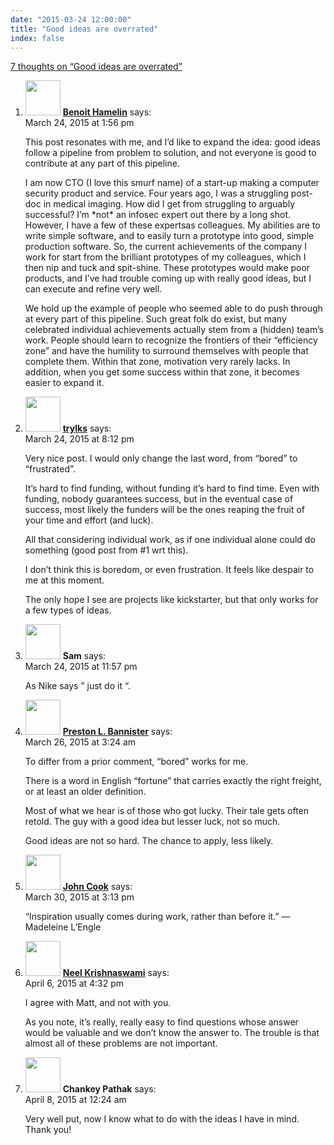 ```yaml
---
date: "2015-03-24 12:00:00"
title: "Good ideas are overrated"
index: false
---
```


[7 thoughts on &ldquo;Good ideas are overrated&rdquo;](/lemire/blog/2015/03-24-good-ideas-are-overrated)

<ol class="comment-list">
<li id="comment-152928" class="comment even thread-even depth-1">
<div class="comment-author vcard">
<img alt src="https://secure.gravatar.com/avatar/4bdd9c7bc94ddc95d5117031560c0ef6?s=56&#038;d=mm&#038;r=g" srcset="https://secure.gravatar.com/avatar/4bdd9c7bc94ddc95d5117031560c0ef6?s=112&#038;d=mm&#038;r=g 2x" class="avatar avatar-56 photo" height="56" width="56" decoding="async" /> <b class="fn"><a href="http://benoithamelin.com/" class="url" rel="ugc external nofollow">Benoit Hamelin</a></b> <span class="says">says:</span> </div>
<div class="comment-metadata"><time datetime="2015-03-24T13:56:29+00:00">March 24, 2015 at 1:56 pm</time></a> </div>
<div class="comment-content">
<p>This post resonates with me, and I&rsquo;d like to expand the idea: good ideas follow a pipeline from problem to solution, and not everyone is good to contribute at any part of this pipeline.</p>
<p>I am now CTO (I love this smurf name) of a start-up making a computer security product and service. Four years ago, I was a struggling post-doc in medical imaging. How did I get from struggling to arguably successful? I&rsquo;m *not* an infosec expert out there by a long shot. However, I have a few of these expertsas colleagues. My abilities are to write simple software, and to easily turn a prototype into good, simple production software. So, the current achievements of the company I work for start from the brilliant prototypes of my colleagues, which I then nip and tuck and spit-shine. These prototypes would make poor products, and I&rsquo;ve had trouble coming up with really good ideas, but I can execute and refine very well.</p>
<p>We hold up the example of people who seemed able to do push through at every part of this pipeline. Such great folk do exist, but many celebrated individual achievements actually stem from a (hidden) team&rsquo;s work. People should learn to recognize the frontiers of their &ldquo;efficiency zone&rdquo; and have the humility to surround themselves with people that complete them. Within that zone, motivation very rarely lacks. In addition, when you get some success within that zone, it becomes easier to expand it.</p>
</div>
</li>
<li id="comment-152988" class="comment odd alt thread-odd thread-alt depth-1">
<div class="comment-author vcard">
<img alt src="https://secure.gravatar.com/avatar/148b132ec683643e1d15623209ead9f6?s=56&#038;d=mm&#038;r=g" srcset="https://secure.gravatar.com/avatar/148b132ec683643e1d15623209ead9f6?s=112&#038;d=mm&#038;r=g 2x" class="avatar avatar-56 photo" height="56" width="56" decoding="async" /> <b class="fn"><a href="https://mobile.twitter.com/trylks" class="url" rel="ugc external nofollow">trylks</a></b> <span class="says">says:</span> </div>
<div class="comment-metadata"><time datetime="2015-03-24T20:12:24+00:00">March 24, 2015 at 8:12 pm</time></a> </div>
<div class="comment-content">
<p>Very nice post. I would only change the last word, from &ldquo;bored&rdquo; to &ldquo;frustrated&rdquo;.</p>
<p>It&rsquo;s hard to find funding, without funding it&rsquo;s hard to find time. Even with funding, nobody guarantees success, but in the eventual case of success, most likely the funders will be the ones reaping the fruit of your time and effort (and luck).</p>
<p>All that considering individual work, as if one individual alone could do something (good post from #1 wrt this).</p>
<p>I don&rsquo;t think this is boredom, or even frustration. It feels like despair to me at this moment.</p>
<p>The only hope I see are projects like kickstarter, but that only works for a few types of ideas.</p>
</div>
</li>
<li id="comment-153020" class="comment even thread-even depth-1">
<div class="comment-author vcard">
<img alt src="https://secure.gravatar.com/avatar/7f138c0980301b8b45384ce11f6c8bd6?s=56&#038;d=mm&#038;r=g" srcset="https://secure.gravatar.com/avatar/7f138c0980301b8b45384ce11f6c8bd6?s=112&#038;d=mm&#038;r=g 2x" class="avatar avatar-56 photo" height="56" width="56" loading="lazy" decoding="async" /> <b class="fn">Sam</b> <span class="says">says:</span> </div>
<div class="comment-metadata"><time datetime="2015-03-24T23:57:56+00:00">March 24, 2015 at 11:57 pm</time></a> </div>
<div class="comment-content">
<p>As Nike says &rdquo; just do it &ldquo;.</p>
</div>
</li>
<li id="comment-153288" class="comment odd alt thread-odd thread-alt depth-1">
<div class="comment-author vcard">
<img alt src="https://secure.gravatar.com/avatar/9087622186f0fe01571cfd0add715302?s=56&#038;d=mm&#038;r=g" srcset="https://secure.gravatar.com/avatar/9087622186f0fe01571cfd0add715302?s=112&#038;d=mm&#038;r=g 2x" class="avatar avatar-56 photo" height="56" width="56" loading="lazy" decoding="async" /> <b class="fn"><a href="http://bannister.us/" class="url" rel="ugc external nofollow">Preston L. Bannister</a></b> <span class="says">says:</span> </div>
<div class="comment-metadata"><time datetime="2015-03-26T03:24:06+00:00">March 26, 2015 at 3:24 am</time></a> </div>
<div class="comment-content">
<p>To differ from a prior comment, &ldquo;bored&rdquo; works for me. </p>
<p>There is a word in English &ldquo;fortune&rdquo; that carries exactly the right freight, or at least an older definition.</p>
<p>Most of what we hear is of those who got lucky. Their tale gets often retold. The guy with a good idea but lesser luck, not so much.</p>
<p>Good ideas are not so hard. The chance to apply, less likely.</p>
</div>
</li>
<li id="comment-153792" class="comment even thread-even depth-1">
<div class="comment-author vcard">
<img alt src="https://secure.gravatar.com/avatar/a7f4f9dcbbf1d46d660b0a6c98435751?s=56&#038;d=mm&#038;r=g" srcset="https://secure.gravatar.com/avatar/a7f4f9dcbbf1d46d660b0a6c98435751?s=112&#038;d=mm&#038;r=g 2x" class="avatar avatar-56 photo" height="56" width="56" loading="lazy" decoding="async" /> <b class="fn"><a href="http://www.johndcook.com/blog/articulate-mathematician-statistician/" class="url" rel="ugc external nofollow">John Cook</a></b> <span class="says">says:</span> </div>
<div class="comment-metadata"><time datetime="2015-03-30T15:13:20+00:00">March 30, 2015 at 3:13 pm</time></a> </div>
<div class="comment-content">
<p>&ldquo;Inspiration usually comes during work, rather than before it.&rdquo; &#8212; Madeleine L&rsquo;Engle</p>
</div>
</li>
<li id="comment-154912" class="comment odd alt thread-odd thread-alt depth-1">
<div class="comment-author vcard">
<img alt src="https://secure.gravatar.com/avatar/bc30b6466f868ae8aa57d853024b9992?s=56&#038;d=mm&#038;r=g" srcset="https://secure.gravatar.com/avatar/bc30b6466f868ae8aa57d853024b9992?s=112&#038;d=mm&#038;r=g 2x" class="avatar avatar-56 photo" height="56" width="56" loading="lazy" decoding="async" /> <b class="fn"><a href="https://semantic-domain.blogspot.com" class="url" rel="ugc external nofollow">Neel Krishnaswami</a></b> <span class="says">says:</span> </div>
<div class="comment-metadata"><time datetime="2015-04-06T16:32:52+00:00">April 6, 2015 at 4:32 pm</time></a> </div>
<div class="comment-content">
<p>I agree with Matt, and not with you. </p>
<p>As you note, it&rsquo;s really, really easy to find questions whose answer would be valuable and we don&rsquo;t know the answer to. The trouble is that almost all of these problems are not important.</p>
</div>
</li>
<li id="comment-155175" class="comment even thread-even depth-1">
<div class="comment-author vcard">
<img alt src="https://secure.gravatar.com/avatar/c3c59c91293af5a13a840a9855024afe?s=56&#038;d=mm&#038;r=g" srcset="https://secure.gravatar.com/avatar/c3c59c91293af5a13a840a9855024afe?s=112&#038;d=mm&#038;r=g 2x" class="avatar avatar-56 photo" height="56" width="56" loading="lazy" decoding="async" /> <b class="fn">Chankey Pathak</b> <span class="says">says:</span> </div>
<div class="comment-metadata"><time datetime="2015-04-08T00:24:42+00:00">April 8, 2015 at 12:24 am</time></a> </div>
<div class="comment-content">
<p>Very well put, now I know what to do with the ideas I have in mind. Thank you!</p>
</div>
</li>
</ol>

